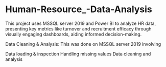 # Human-Resource_-Data-Analysis
This project uses  MSSQL server 2019 and Power BI to analyze HR data, presenting key metrics like turnover and recruitment efficacy through visually engaging dashboards, aiding informed decision-making.

Data Cleaning & Analysis:
This was done on MSSQL server 2019 involving

Data loading & inspection
Handling missing values
Data cleaning and analysis
